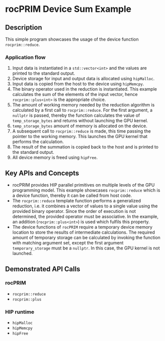 # rocPRIM Device Sum Example

## Description
This simple program showcases the usage of the device function `rocprim::reduce`.

### Application flow 
1. Input data is instantiated in a `std::vector<int>` and the values are printed to the standard output.
2. Device storage for input and output data is allocated using `hipMalloc`.
3. Input data is copied from the host to the device using `hipMemcpy`.
4. The binary operator used in the reduction is instantiated. This example calculates the sum of the elements of the input vector, hence `rocprim::plus<int>` is the appropriate choice.
5. The amount of working memory needed by the reduction algorithm is calculated by a first call to `rocprim::reduce`. For the first argument, a `nullptr` is passed, thereby the function calculates the value of `temp_storage_bytes` and returns without launching the GPU kernel.
6. `temp_storage_bytes` amount of memory is allocated on the device.
7. A subsequent call to `rocprim::reduce` is made, this time passing the pointer to the working memory. This launches the GPU kernel that performs the calculation.
8. The result of the summation is copied back to the host and is printed to the standard output.
9. All device memory is freed using `hipFree`.

## Key APIs and Concepts
- rocPRIM provides HIP parallel primitives on multiple levels of the GPU programming model. This example showcases `rocprim::reduce` which is a device function, thereby it can be called from host code.
- The `rocprim::reduce` template function performs a generalized reduction, i.e. it combines a vector of values to a single value using the provided binary operator. Since the order of execution is not determined, the provided operator must be associative. In the example, an addition (`rocprim::plus<int>`) is used which fulfils this property.
- The device functions of `rocPRIM` require a temporary device memory location to store the results of intermediate calculations. The required amount of temporary storage can be calculated by invoking the function with matching argument set, except the first argument `temporary_storage` must be a `nullptr`. In this case, the GPU kernel is not launched.

## Demonstrated API Calls
### rocPRIM
- `rocprim::reduce`
- `rocprim::plus`

### HIP runtime
- `hipMalloc`
- `hipMemcpy`
- `hipFree`
